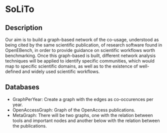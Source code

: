 # SoLiTo

## Description
Our aim is to build a graph-based network of the co-usage, understood as being cited by the same scientific publication, of research software found in OpenEBench, in order to provide guidance on scientific workflows worth benchmarking. Once this graph-based is built, different network analysis techniques will be applied to identify specific communities, which would map to specific scientific domains, as well as to the existence of well-defined and widely used scientific workflows.

## Databases

- GraphPerYear: Create a graph with the edges as co-occurences per year.
- OpenAccessGraph: Graph of the OpenAccess publications.
- MetaGraph: There will be two graphs, one with the relation between tools and important nodes and another below with the relation between the publications.
